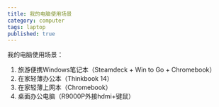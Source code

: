 ```yaml
---
title: 我的电脑使用场景
category: computer
tags: laptop
published: true
---
```

我的电脑使用场景：
1. 旅游便携Windows笔记本（Steamdeck + Win to Go + Chromebook）
2. 在家轻薄办公本（Thinkbook 14）
3. 在家轻薄上网本（Chromebook）
4. 桌面办公电脑（R9000P外接hdmi+键鼠）

